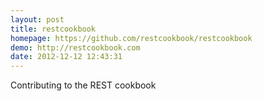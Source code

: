 ```yaml
---
layout: post
title: restcookbook
homepage: https://github.com/restcookbook/restcookbook
demo: http://restcookbook.com
date: 2012-12-12 12:43:31
---
```

Contributing to the REST cookbook

